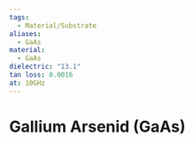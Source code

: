 ```yaml
---
tags:
  - Material/Substrate
aliases:
  - GaAs
material:
  - GaAs
dielectric: "13.1"
tan loss: 0.0016
at: 10GHz
---
```

# Gallium Arsenid (GaAs)
